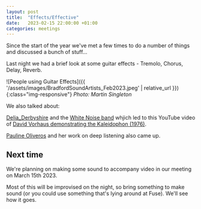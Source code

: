 ```yaml
---
layout: post
title:  "Effects/Effective"
date:   2023-02-15 22:00:00 +01:00
categories: meetings
---
```


Since the start of the year we've met a few times to do a number of things and discussed a bunch of stuff...

Last night we had a brief look at some guitar effects - Tremolo, Chorus, Delay, Reverb.

![People using Guitar Effects]({{ '/assets/images/BradfordSoundArtists_Feb2023.jpeg' | relative_url }}){:class="img-responsive"}
*Photo: Martin Singleton*

We also talked about:

[Delia_Derbyshire](https://en.wikipedia.org/wiki/Delia_Derbyshire) and the [White Noise band](https://en.wikipedia.org/wiki/White_Noise_(band)) whjich led to this YouTube video of [David Vorhaus demonstrating the Kaleidophon (1976)](https://www.youtube.com/watch?v=4rRNM5n3jjQ).

[Pauline Oliveros](https://en.wikipedia.org/wiki/Pauline_Oliveros) and her work on deep listening also came up.

## Next time

We're planning on making some sound to accompany video in our meeting on March 15th 2023. 

Most of this will be improvised on the night, so bring something to make sound (or you could use something that's lying around at Fuse). We'll see how it goes.



